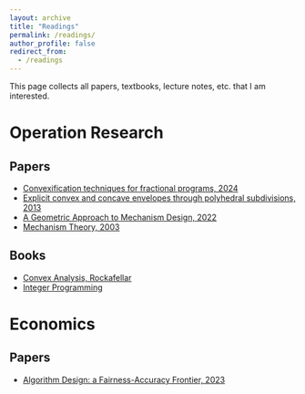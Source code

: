 ```yaml
---
layout: archive
title: "Readings"
permalink: /readings/
author_profile: false
redirect_from:
  - /readings
---
```


This page collects all papers, textbooks, lecture notes, etc. that I am interested.

# Operation Research
## Papers

* [Convexification techniques for fractional programs, 2024](https://sheng-cheng-2004.github.io/files/readings/2310.08424v2.pdf) 
* [Explicit convex and concave envelopes through polyhedral subdivisions, 2013](https://sheng-cheng-2004.github.io/files/readings/Explicit_convex_and_concave_envelopes_through_polyhedral_subdivision.pdf)
* [A Geometric Approach to Mechanism Design, 2022](https://sheng-cheng-2004.github.io/files/readings/GMD.pdf)
* [Mechanism Theory, 2003](https://sheng-cheng-2004.github.io/files/readings/mechtheo.pdf)


## Books

* [Convex Analysis, Rockafellar](https://sheng-cheng-2004.github.io/files/readings/AnalyRock.pdf)
* [Integer Programming]()


# Economics
## Papers

* [Algorithm Design: a Fairness-Accuracy Frontier, 2023](https://sheng-cheng-2004.github.io/files/readings/algfair.pdf)

